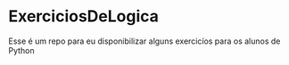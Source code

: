 # ExerciciosDeLogica
Esse é um repo para eu disponibilizar alguns exercicíos para os alunos de Python
